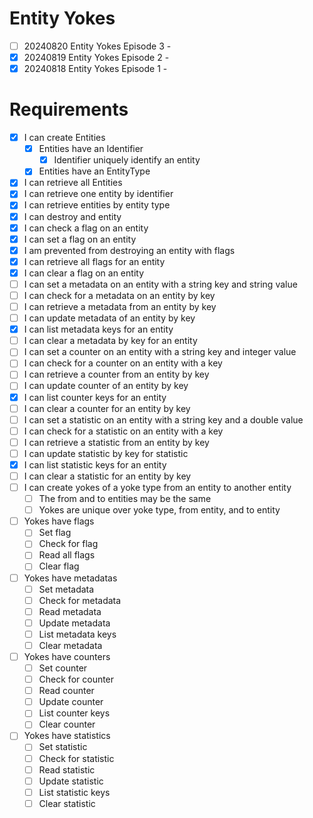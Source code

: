 # Entity Yokes

- [ ] 20240820 Entity Yokes Episode 3 - 
- [x] 20240819 Entity Yokes Episode 2 - 
- [x] 20240818 Entity Yokes Episode 1 - 

# Requirements

- [x] I can create Entities
    - [x] Entities have an Identifier
        - [x] Identifier uniquely identify an entity
    - [x] Entities have an EntityType
- [x] I can retrieve all Entities
- [x] I can retrieve one entity by identifier
- [x] I can retrieve entities by entity type
- [x] I can destroy and entity
- [x] I can check a flag on an entity
- [x] I can set a flag on an entity
- [x] I am prevented from destroying an entity with flags
- [x] I can retrieve all flags for an entity
- [x] I can clear a flag on an entity
- [ ] I can set a metadata on an entity with a string key and string value
- [ ] I can check for a metadata on an entity by key
- [ ] I can retrieve a metadata from an entity by key
- [ ] I can update metadata of an entity by key
- [x] I can list metadata keys for an entity
- [ ] I can clear a metadata by key for an entity
- [ ] I can set a counter on an entity with a string key and integer value
- [ ] I can check for a counter on an entity with a key
- [ ] I can retrieve a counter from an entity by key
- [ ] I can update counter of an entity by key
- [x] I can list counter keys for an entity
- [ ] I can clear a counter for an entity by key
- [ ] I can set a statistic on an entity with a string key and a double value
- [ ] I can check for a statistic on an entity with a key
- [ ] I can retrieve a statistic from an entity by key
- [ ] I can update statistic by key for statistic
- [x] I can list statistic keys for an entity
- [ ] I can clear a statistic for an entity by key 
- [ ] I can create yokes of a yoke type from an entity to another entity
    - [ ] The from and to entities may be the same
    - [ ] Yokes are unique over yoke type, from entity, and to entity
- [ ] Yokes have flags
    - [ ] Set flag
    - [ ] Check for flag
    - [ ] Read all flags
    - [ ] Clear flag
- [ ] Yokes have metadatas
    - [ ] Set metadata
    - [ ] Check for metadata
    - [ ] Read metadata
    - [ ] Update metadata
    - [ ] List metadata keys
    - [ ] Clear metadata
- [ ] Yokes have counters
    - [ ] Set counter
    - [ ] Check for counter
    - [ ] Read counter
    - [ ] Update counter
    - [ ] List counter keys
    - [ ] Clear counter
- [ ] Yokes have statistics
    - [ ] Set statistic
    - [ ] Check for statistic
    - [ ] Read statistic
    - [ ] Update statistic
    - [ ] List statistic keys
    - [ ] Clear statistic
